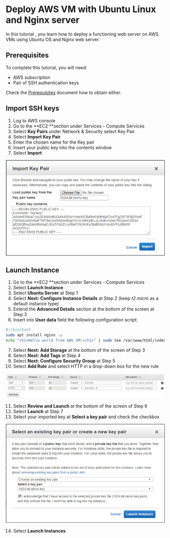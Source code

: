 # Deploy AWS VM with Ubuntu Linux and Nginx server

In this tutorial , you learn how to deploy a functioning web server on AWS VMs using Ubuntu OS and Nginx web server.

## Prerequisites

To complete this tutorial, you will need:

- AWS subscription
- Pair of SSH authentication keys

Check the [Prerequisites](/docs/prerequisites.md) document how to obtain either.

## Import SSH keys

1. Log to AWS console
2. Go to the **EC2 **section under Services - Compute Services
3. Select **Key Pairs** under Network & Security select Key Pair
4. Select **Import Key Pair**
5. Enter the chosen name for the Key pair
6. Insert your public key into the contents window
7. Select **Import**

![AWS_importkeypair](../images/AWS_importkeypair.jpg)

## Launch Instance

1. Go to the **EC2 **section under Services - Compute Services
2. Select **Launch Instance**
3. Select **Ubuntu Server** at Step 1
4. Select **Next: Configure Instance Details** at Step 2 (keep *t2.micro* as a default instance type)
5. Extend the **Advanced Details** section at the bottom of the screen at Step 3
6. Insert into **User data** field the following configuration script:

```bash
#!/bin/bash
sudo apt install nginx -y
echo "<h1>Hello world from AWS VM!</h1>" | sudo tee /var/www/html/index.html
```

7. Select **Next: Add Storage** at the bottom of the screen of Step 3
8. Select **Next: Add Tags** at Step 4
9. Select **Next: Configure Security Group** at Step 5
10. Select **Add Rule** and select HTTP in a drop-down box for the new rule

![AWS_httpport](../images/AWS_httpport.jpg)

11. Select **Review and Launch** at the bottom of the screen of Step 6
12. Select **Launch** at Step 7
13. Select your imported key at **Select a key pair** and check the checkbox

![AWS_keypair](../images/AWS_keypair.jpg)

14. Select **Launch Instances**


